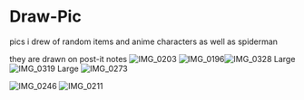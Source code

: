 # Draw-Pic

pics i drew of random items and anime characters as well as spiderman

they are drawn on post-it notes
![IMG_0203](https://github.com/user-attachments/assets/672bd90d-036a-448b-8f62-508940996e5b)
![IMG_0196](https://github.com/user-attachments/assets/60e5e95c-1abb-4aed-9bdb-cffb0c07c134)![IMG_0328 Large](https://github.com/user-attachments/assets/f2f84e6c-98f7-40ba-baba-e1a1b3d4554e)
![IMG_0319 Large](https://github.com/user-attachments/assets/a67c5c6d-63d0-4cac-af59-669113e4605c)
![IMG_0273](https://github.com/user-attachments/assets/2e0b784b-2dd4-4690-8df7-34b7e2d2eba6)

![IMG_0246](https://github.com/user-attachments/assets/b098bf99-d19c-4f3e-a3e8-6b399b46250f)
![IMG_0211](https://github.com/user-attachments/assets/be92a396-7c08-47e5-bd21-43d751bcfff3)
